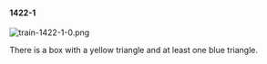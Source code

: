 #### 1422-1
![train-1422-1-0.png](https://github.com/lil-lab/nlvr/raw/master/nlvr/train/images/15/train-1422-1-0.png "train-1422-1-0.png")

There is a box with a yellow triangle and at least one blue triangle.